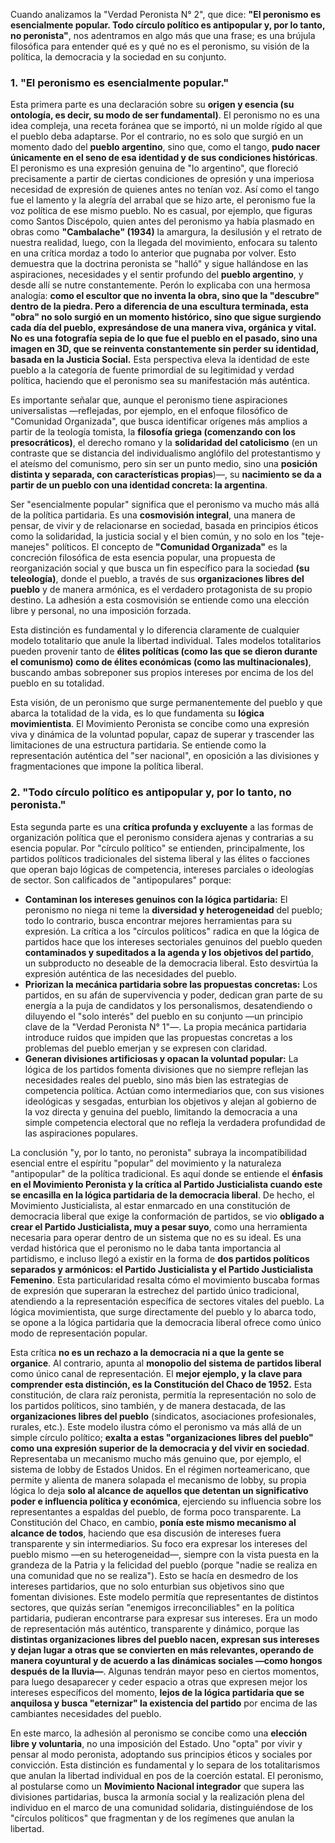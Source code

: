 Cuando analizamos la "Verdad Peronista N° 2", que dice: **"El peronismo es esencialmente popular. Todo círculo político es antipopular y, por lo tanto, no peronista"**, nos adentramos en algo más que una frase; es una brújula filosófica para entender qué es y qué no es el peronismo, su visión de la política, la democracia y la sociedad en su conjunto.

### **1. "El peronismo es esencialmente popular."**

Esta primera parte es una declaración sobre su **origen y esencia (su ontología, es decir, su modo de ser fundamental)**. El peronismo no es una idea compleja, una receta foránea que se importó, ni un molde rígido al que el pueblo deba adaptarse. Por el contrario, no es solo que surgió en un momento dado del **pueblo argentino**, sino que, como el tango, **pudo nacer únicamente en el seno de esa identidad y de sus condiciones históricas**. El peronismo es una expresión genuina de "lo argentino", que floreció precisamente a partir de ciertas condiciones de opresión y una imperiosa necesidad de expresión de quienes antes no tenían voz. Así como el tango fue el lamento y la alegría del arrabal que se hizo arte, el peronismo fue la voz política de ese mismo pueblo. No es casual, por ejemplo, que figuras como Santos Discépolo, quien antes del peronismo ya había plasmado en obras como **"Cambalache" (1934)** la amargura, la desilusión y el retrato de nuestra realidad, luego, con la llegada del movimiento, enfocara su talento en una crítica mordaz a todo lo anterior que pugnaba por volver. Esto demuestra que la doctrina peronista se "halló" y sigue hallándose en las aspiraciones, necesidades y el sentir profundo del **pueblo argentino**, y desde allí se nutre constantemente. Perón lo explicaba con una hermosa analogía: **como el escultor que no inventa la obra, sino que la "descubre" dentro de la piedra. Pero a diferencia de una escultura terminada, esta "obra" no solo surgió en un momento histórico, sino que sigue surgiendo cada día del pueblo, expresándose de una manera viva, orgánica y vital. No es una fotografía sepia de lo que fue el pueblo en el pasado, sino una imagen en 3D, que se reinventa constantemente sin perder su identidad, basada en la Justicia Social.** Esta perspectiva eleva la identidad de este pueblo a la categoría de fuente primordial de su legitimidad y verdad política, haciendo que el peronismo sea su manifestación más auténtica.

Es importante señalar que, aunque el peronismo tiene aspiraciones universalistas —reflejadas, por ejemplo, en el enfoque filosófico de "Comunidad Organizada", que busca identificar orígenes más amplios a partir de la teología tomista, la **filosofía griega (comenzando con los presocráticos)**, el derecho romano y la **solidaridad del catolicismo** (en un contraste que se distancia del individualismo anglófilo del protestantismo y el ateísmo del comunismo, pero sin ser un punto medio, sino una **posición distinta y separada, con características propias**)—, su **nacimiento se da a partir de un pueblo con una identidad concreta: la argentina**.

Ser "esencialmente popular" significa que el peronismo va mucho más allá de la política partidaria. Es una **cosmovisión integral**, una manera de pensar, de vivir y de relacionarse en sociedad, basada en principios éticos como la solidaridad, la justicia social y el bien común, y no solo en los "teje-manejes" políticos. El concepto de **"Comunidad Organizada"** es la concreción filosófica de esta esencia popular, una propuesta de reorganización social y que busca un fin específico para la sociedad **(su teleología)**, donde el pueblo, a través de sus **organizaciones libres del pueblo** y de manera armónica, es el verdadero protagonista de su propio destino. La adhesión a esta cosmovisión se entiende como una elección libre y personal, no una imposición forzada.

Esta distinción es fundamental y lo diferencia claramente de cualquier modelo totalitario que anule la libertad individual. Tales modelos totalitarios pueden provenir tanto de **élites políticas (como las que se dieron durante el comunismo) como de élites económicas (como las multinacionales)**, buscando ambas sobreponer sus propios intereses por encima de los del pueblo en su totalidad.

Esta visión, de un peronismo que surge permanentemente del pueblo y que abarca la totalidad de la vida, es lo que fundamenta su **lógica movimientista**. El Movimiento Peronista se concibe como una expresión viva y dinámica de la voluntad popular, capaz de superar y trascender las limitaciones de una estructura partidaria. Se entiende como la representación auténtica del "ser nacional", en oposición a las divisiones y fragmentaciones que impone la política liberal.

### **2. "Todo círculo político es antipopular y, por lo tanto, no peronista."**

Esta segunda parte es una **crítica profunda y excluyente** a las formas de organización política que el peronismo considera ajenas y contrarias a su esencia popular. Por "círculo político" se entienden, principalmente, los partidos políticos tradicionales del sistema liberal y las élites o facciones que operan bajo lógicas de competencia, intereses parciales o ideologías de sector. Son calificados de "antipopulares" porque:

*   **Contaminan los intereses genuinos con la lógica partidaria:** El peronismo no niega ni teme la **diversidad y heterogeneidad** del pueblo; todo lo contrario, busca encontrar mejores herramientas para su expresión. La crítica a los "círculos políticos" radica en que la lógica de partidos hace que los intereses sectoriales genuinos del pueblo queden **contaminados y supeditados a la agenda y los objetivos del partido**, un subproducto no deseable de la democracia liberal. Esto desvirtúa la expresión auténtica de las necesidades del pueblo.
*   **Priorizan la mecánica partidaria sobre las propuestas concretas:** Los partidos, en su afán de supervivencia y poder, dedican gran parte de su energía a la puja de candidatos y los personalismos, desatendiendo o diluyendo el "solo interés" del pueblo en su conjunto —un principio clave de la "Verdad Peronista N° 1"—. La propia mecánica partidaria introduce ruidos que impiden que las propuestas concretas a los problemas del pueblo emerjan y se expresen con claridad.
*   **Generan divisiones artificiosas y opacan la voluntad popular:** La lógica de los partidos fomenta divisiones que no siempre reflejan las necesidades reales del pueblo, sino más bien las estrategias de competencia política. Actúan como intermediarios que, con sus visiones ideológicas y sesgadas, enturbian los objetivos y alejan al gobierno de la voz directa y genuina del pueblo, limitando la democracia a una simple competencia electoral que no refleja la verdadera profundidad de las aspiraciones populares.

La conclusión "y, por lo tanto, no peronista" subraya la incompatibilidad esencial entre el espíritu "popular" del movimiento y la naturaleza "antipopular" de la política tradicional. Es aquí donde se entiende el **énfasis en el Movimiento Peronista y la crítica al Partido Justicialista cuando este se encasilla en la lógica partidaria de la democracia liberal**. De hecho, el Movimiento Justicialista, al estar enmarcado en una constitución de democracia liberal que exige la conformación de partidos, se vio **obligado a crear el Partido Justicialista, muy a pesar suyo**, como una herramienta necesaria para operar dentro de un sistema que no es su ideal. Es una verdad histórica que el peronismo no le daba tanta importancia al partidismo, e incluso llegó a existir en la forma de **dos partidos políticos separados y armónicos: el Partido Justicialista y el Partido Justicialista Femenino**. Esta particularidad resalta cómo el movimiento buscaba formas de expresión que superaran la estrechez del partido único tradicional, atendiendo a la representación específica de sectores vitales del pueblo. La lógica movimientista, que surge directamente del pueblo y lo abarca todo, se opone a la lógica partidaria que la democracia liberal ofrece como único modo de representación popular.

Esta crítica **no es un rechazo a la democracia ni a que la gente se organice**. Al contrario, apunta al **monopolio del sistema de partidos liberal** como único canal de representación. El **mejor ejemplo, y la clave para comprender esta distinción, es la Constitución del Chaco de 1952.** Esta constitución, de clara raíz peronista, permitía la representación no solo de los partidos políticos, sino también, y de manera destacada, de las **organizaciones libres del pueblo** (sindicatos, asociaciones profesionales, rurales, etc.). Este modelo ilustra cómo el peronismo va más allá de un simple círculo político; **exalta a estas "organizaciones libres del pueblo" como una expresión superior de la democracia y del vivir en sociedad**. Representaba un mecanismo mucho más genuino que, por ejemplo, el sistema de lobby de Estados Unidos. En el régimen norteamericano, que permite y alienta de manera solapada el mecanismo de lobby, su propia lógica lo deja **solo al alcance de aquellos que detentan un significativo poder e influencia política y económica**, ejerciendo su influencia sobre los representantes a espaldas del pueblo, de forma poco transparente. La Constitución del Chaco, en cambio, **ponía este mismo mecanismo al alcance de todos**, haciendo que esa discusión de intereses fuera transparente y sin intermediarios. Su foco era expresar los intereses del pueblo mismo —en su heterogeneidad—, siempre con la vista puesta en la grandeza de la Patria y la felicidad del pueblo (porque "nadie se realiza en una comunidad que no se realiza"). Esto se hacía en desmedro de los intereses partidarios, que no solo enturbian sus objetivos sino que fomentan divisiones. Este modelo permitía que representantes de distintos sectores, que quizás serían "enemigos irreconciliables" en la política partidaria, pudieran encontrarse para expresar sus intereses. Era un modo de representación más auténtico, transparente y dinámico, porque las **distintas organizaciones libres del pueblo nacen, expresan sus intereses y dejan lugar a otras que se convierten en más relevantes, operando de manera coyuntural y de acuerdo a las dinámicas sociales —como hongos después de la lluvia—**. Algunas tendrán mayor peso en ciertos momentos, para luego desaparecer y ceder espacio a otras que expresen mejor los intereses específicos del momento, **lejos de la lógica partidaria que se anquilosa y busca "eternizar" la existencia del partido** por encima de las cambiantes necesidades del pueblo.

En este marco, la adhesión al peronismo se concibe como una **elección libre y voluntaria**, no una imposición del Estado. Uno "opta" por vivir y pensar al modo peronista, adoptando sus principios éticos y sociales por convicción. Esta distinción es fundamental y lo separa de los totalitarismos que anulan la libertad individual en pos de la coerción estatal. El peronismo, al postularse como un **Movimiento Nacional integrador** que supera las divisiones partidarias, busca la armonía social y la realización plena del individuo en el marco de una comunidad solidaria, distinguiéndose de los "círculos políticos" que fragmentan y de los regímenes que anulan la libertad.
